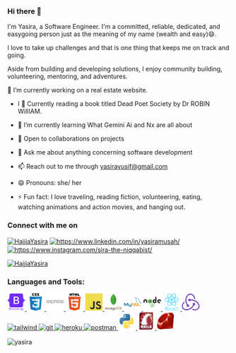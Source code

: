 ### Hi there 👋 

I'm Yasira, a Software Engineer. 
I'm a committed, reliable, dedicated, and easygoing person just as the meaning of my name (wealth and easy)😄.

I love to take up challenges and that is one thing that keeps me on track and going.

Aside from building and developing solutions, I enjoy community building, volunteering, mentoring, and adventures.
 
🔭 I’m currently working on a real estate website.

- I 📘 Currently reading a book titled Dead Poet Society by Dr ROBIN WillIAM.
 
- 🌱 I’m currently learning What Gemini Ai and Nx are all about
- 👯 Open to collaborations on projects
- 💬 Ask me about anything concerning software development
- 📫 Reach out to me through yasirayusif@gmail.com

- 😄 Pronouns: she/ her
- ⚡ Fun fact: I love traveling, reading fiction, volunteering, eating, watching animations and action movies, and hanging out. 

<h3 align="left">Connect with me on</h3>
<p align="left">
<a href="https://twitter.com/HajjiaYasira" target="blank"><img align="center" src="https://raw.githubusercontent.com/rahuldkjain/github-profile-readme-generator/master/src/images/icons/Social/twitter.svg" alt="HajjiaYasira" height="30" width="40" /></a>
<a href="https://linkedin.com/in/yasiramusah/" target="blank"><img align="center" src="https://raw.githubusercontent.com/rahuldkjain/github-profile-readme-generator/master/src/images/icons/Social/linked-in-alt.svg" alt="https://www.linkedin.com/in/yasiramusah/" height="30" width="40" /></a><a href="https://www.instagram.com/sira_the_niqqabist" target="blank"><img align="center" src="https://raw.githubusercontent.com/rahuldkjain/github-profile-readme-generator/master/src/images/icons/Social/instagram.svg" alt="https://www.instagram.com/sira-the-niqqabist/" height="30" width="40" /></a>
</p>

<p align="left"><a href="https://twitter.com/HajjiaYasira" target="blank"><img src="https://img.shields.io/twitter/follow/HajjiaYasira?logo=twitter&style=for-the-badge" alt="HajjiaYasira"/></a></p>

<h3 align="left">Languages and Tools:</h3>
<p align="left"> 
<a href="https://getbootstrap.com" target="_blank" rel="noreferrer"> <img src="https://raw.githubusercontent.com/devicons/devicon/master/icons/bootstrap/bootstrap-plain-wordmark.svg" alt="bootstrap" width="40" height="40"/> </a> 
<a href="https://www.w3schools.com/css/" target="_blank" rel="noreferrer"> <img src="https://raw.githubusercontent.com/devicons/devicon/master/icons/css3/css3-original-wordmark.svg" alt="css3" width="40" height="40"/> </a> 
<a href="https://expressjs.com" target="_blank" rel="noreferrer"> <img src="https://raw.githubusercontent.com/devicons/devicon/master/icons/express/express-original-wordmark.svg" alt="express" width="40" height="40"/> </a> 
<a href="https://www.w3.org/html/" target="_blank" rel="noreferrer"> <img src="https://raw.githubusercontent.com/devicons/devicon/master/icons/html5/html5-original-wordmark.svg" alt="html5" width="40" height="40"/> </a> 
<a href="https://developer.mozilla.org/en-US/docs/Web/JavaScript" target="_blank" rel="noreferrer"> <img src="https://raw.githubusercontent.com/devicons/devicon/master/icons/javascript/javascript-original.svg" alt="javascript" width="40" height="40"/> </a> 
<a href="https://www.mongodb.com/" target="_blank" rel="noreferrer"> <img src="https://raw.githubusercontent.com/devicons/devicon/master/icons/mongodb/mongodb-original-wordmark.svg" alt="mongodb" width="40" height="40"/> </a><a href="https://www.mysql.com/" target="_blank" rel="noreferrer"> <img src="https://raw.githubusercontent.com/devicons/devicon/master/icons/mysql/mysql-original-wordmark.svg" alt="mysql" width="40" height="40"/> </a> 
 <a href="https://nodejs.org" target="_blank" rel="noreferrer"> <img src="https://raw.githubusercontent.com/devicons/devicon/master/icons/nodejs/nodejs-original-wordmark.svg" alt="nodejs" width="40" height="40"/> </a> 
<a href="https://reactjs.org/" target="_blank" rel="noreferrer"> 
<img src="https://raw.githubusercontent.com/devicons/devicon/master/icons/react/react-original-wordmark.svg" alt="react" width="40" height="40"/>
 </a>
 <a href="https://redux.js.org" target="_blank" rel="noreferrer"> 
<img src="https://raw.githubusercontent.com/devicons/devicon/master/icons/redux/redux-original.svg" alt="redux" width="40" height="40"/>
 </a>
<a href="https://tailwindcss.com/" target="_blank" rel="noreferrer"> 
<img src="https://www.vectorlogo.zone/logos/tailwindcss/tailwindcss-icon.svg" alt="tailwind" width="40" height="40"/> 
</a>
<a href="https://git-scm.com/" target="_blank" rel="noreferrer"> <img src="https://www.vectorlogo.zone/logos/git-scm/git-scm-icon.svg" alt="git" width="40" height="40"/> </a> <a href="https://heroku.com" target="_blank" rel="noreferrer"> <img src="https://www.vectorlogo.zone/logos/heroku/heroku-icon.svg" alt="heroku" width="40" height="40"/> </a> 
<a href="https://postman.com" target="_blank" rel="noreferrer"> <img src="https://www.vectorlogo.zone/logos/getpostman/getpostman-icon.svg" alt="postman" width="40" height="40"/> </a> <a href="https://www.python.org" target="_blank" rel="noreferrer"> <img src="https://raw.githubusercontent.com/devicons/devicon/master/icons/python/python-original.svg" alt="python" width="40" height="40"/> </a> <a href="https://rubyonrails.org" target="_blank" rel="noreferrer"><img src="https://raw.githubusercontent.com/devicons/devicon/master/icons/rails/rails-original-wordmark.svg" alt="rails" width="40" height="40"/> </a><a href="https://www.ruby-lang.org/en/" target="_blank" rel="noreferrer"> <img src="https://raw.githubusercontent.com/devicons/devicon/master/icons/ruby/ruby-original.svg" alt="ruby" width="40" height="40"/> </a> 
 </p>
<p><img align="center" src="https://github-readme-stats.vercel.app/api/top-langs?username=yasiramus&show_icons=true&locale=en&layout=compact" alt="yasira" /></p>

<!--
**yasiramus/yasiramus** is a ✨ _special_ ✨ repository because its `README.md` (this file) appears on your GitHub profile.

Here are some ideas to get you started:

- 🔭 I’m currently working on a todo application using react liberary
- 🌱 I’m currently learning redux
- 👯 I’m looking to collaborate on project
- 🤔 I’m looking for help with ...
- 💬 Ask me about ...
- 📫 How to reach me: yasirayusif@gmail.com
- 😄 Pronouns: she
- ⚡ Fun fact: I love travelling, reading of fictions, hangout and being me. 
-->
